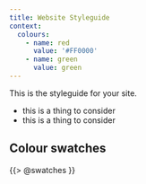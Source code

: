 ```yaml
---
title: Website Styleguide
context:
  colours:
    - name: red
      value: '#FF0000'
    - name: green
      value: green
---
```


This is the styleguide for your site.

* this is a thing to consider
* this is a thing to consider

## Colour swatches

{{> @swatches }}
